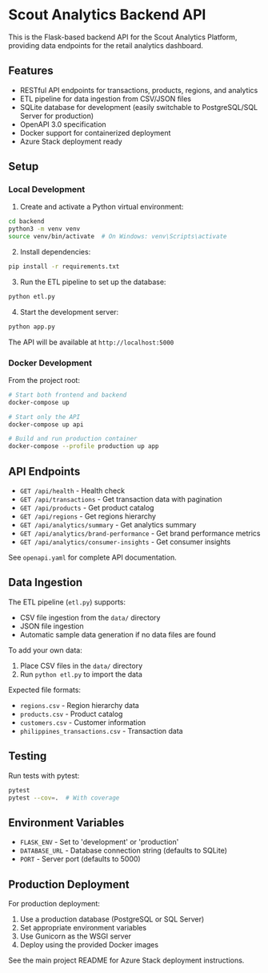 # Scout Analytics Backend API

This is the Flask-based backend API for the Scout Analytics Platform, providing data endpoints for the retail analytics dashboard.

## Features

- RESTful API endpoints for transactions, products, regions, and analytics
- ETL pipeline for data ingestion from CSV/JSON files
- SQLite database for development (easily switchable to PostgreSQL/SQL Server for production)
- OpenAPI 3.0 specification
- Docker support for containerized deployment
- Azure Stack deployment ready

## Setup

### Local Development

1. Create and activate a Python virtual environment:
```bash
cd backend
python3 -m venv venv
source venv/bin/activate  # On Windows: venv\Scripts\activate
```

2. Install dependencies:
```bash
pip install -r requirements.txt
```

3. Run the ETL pipeline to set up the database:
```bash
python etl.py
```

4. Start the development server:
```bash
python app.py
```

The API will be available at `http://localhost:5000`

### Docker Development

From the project root:

```bash
# Start both frontend and backend
docker-compose up

# Start only the API
docker-compose up api

# Build and run production container
docker-compose --profile production up app
```

## API Endpoints

- `GET /api/health` - Health check
- `GET /api/transactions` - Get transaction data with pagination
- `GET /api/products` - Get product catalog
- `GET /api/regions` - Get regions hierarchy
- `GET /api/analytics/summary` - Get analytics summary
- `GET /api/analytics/brand-performance` - Get brand performance metrics
- `GET /api/analytics/consumer-insights` - Get consumer insights

See `openapi.yaml` for complete API documentation.

## Data Ingestion

The ETL pipeline (`etl.py`) supports:
- CSV file ingestion from the `data/` directory
- JSON file ingestion
- Automatic sample data generation if no data files are found

To add your own data:
1. Place CSV files in the `data/` directory
2. Run `python etl.py` to import the data

Expected file formats:
- `regions.csv` - Region hierarchy data
- `products.csv` - Product catalog
- `customers.csv` - Customer information
- `philippines_transactions.csv` - Transaction data

## Testing

Run tests with pytest:
```bash
pytest
pytest --cov=.  # With coverage
```

## Environment Variables

- `FLASK_ENV` - Set to 'development' or 'production'
- `DATABASE_URL` - Database connection string (defaults to SQLite)
- `PORT` - Server port (defaults to 5000)

## Production Deployment

For production deployment:
1. Use a production database (PostgreSQL or SQL Server)
2. Set appropriate environment variables
3. Use Gunicorn as the WSGI server
4. Deploy using the provided Docker images

See the main project README for Azure Stack deployment instructions.